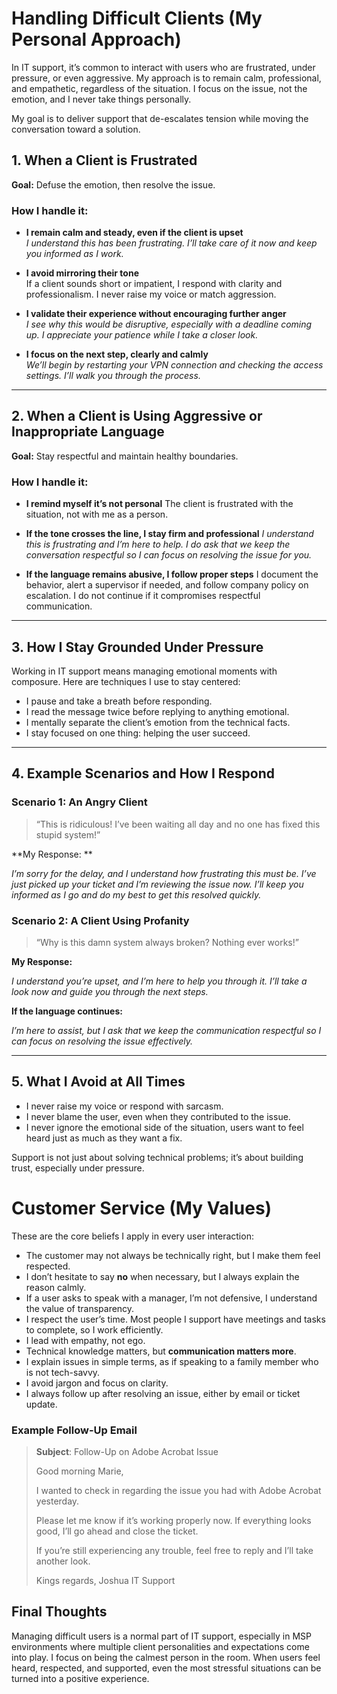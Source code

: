 # Handling Difficult Clients (My Personal Approach)

In IT support, it’s common to interact with users who are frustrated, under pressure, or even aggressive. My approach is to remain calm, professional, and empathetic, regardless of the situation. I focus on the issue, not the emotion, and I never take things personally.

My goal is to deliver support that de-escalates tension while moving the conversation toward a solution.

## 1. When a Client is Frustrated

**Goal:** Defuse the emotion, then resolve the issue.

### How I handle it:

- **I remain calm and steady, even if the client is upset**  
  *I understand this has been frustrating. I’ll take care of it now and keep you informed as I work.*

- **I avoid mirroring their tone**  
  If a client sounds short or impatient, I respond with clarity and professionalism. I never raise my voice or match aggression.

- **I validate their experience without encouraging further anger**  
  *I see why this would be disruptive, especially with a deadline coming up. I appreciate your patience while I take a closer look.*

- **I focus on the next step, clearly and calmly**  
  *We’ll begin by restarting your VPN connection and checking the access settings. I’ll walk you through the process.*
---
## 2. When a Client is Using Aggressive or Inappropriate Language

**Goal:** Stay respectful and maintain healthy boundaries.

### How I handle it:

- **I remind myself it’s not personal**
    The client is frustrated with the situation, not with me as a person.
  
- **If the tone crosses the line, I stay firm and professional**
   *I understand this is frustrating and I’m here to help. I do ask that we keep the conversation respectful so I can focus on resolving the issue for you.*

- **If the language remains abusive, I follow proper steps**
   I document the behavior, alert a supervisor if needed, and follow company policy on escalation. I do not continue if it compromises respectful communication.
---
## 3. How I Stay Grounded Under Pressure

Working in IT support means managing emotional moments with composure. Here are techniques I use to stay centered:

- I pause and take a breath before responding.
- I read the message twice before replying to anything emotional.
- I mentally separate the client’s emotion from the technical facts.
- I stay focused on one thing: helping the user succeed.
---
## 4. Example Scenarios and How I Respond

### Scenario 1: An Angry Client

> “This is ridiculous! I’ve been waiting all day and no one has fixed this stupid system!”

**My Response: **

*I’m sorry for the delay, and I understand how frustrating this must be. I’ve just picked up your ticket and I’m reviewing the issue now. I’ll keep you informed as I go and do my best to get this resolved quickly.*

### Scenario 2: A Client Using Profanity

> “Why is this damn system always broken? Nothing ever works!”

**My Response:**

*I understand you’re upset, and I’m here to help you through it. I’ll take a look now and guide you through the next steps.*

**If the language continues:**

*I’m here to assist, but I ask that we keep the communication respectful so I can focus on resolving the issue effectively.*

---
## 5. What I Avoid at All Times

- I never raise my voice or respond with sarcasm.
- I never blame the user, even when they contributed to the issue.
- I never ignore the emotional side of the situation, users want to feel heard just as much as they want a fix.

Support is not just about solving technical problems; it’s about building trust, especially under pressure.

# Customer Service (My Values)

These are the core beliefs I apply in every user interaction:

- The customer may not always be technically right, but I make them feel respected.
- I don’t hesitate to say **no** when necessary, but I always explain the reason calmly.
- If a user asks to speak with a manager, I’m not defensive, I understand the value of transparency.
- I respect the user’s time. Most people I support have meetings and tasks to complete, so I work efficiently.
- I lead with empathy, not ego.
- Technical knowledge matters, but **communication matters more**.
- I explain issues in simple terms, as if speaking to a family member who is not tech-savvy.
- I avoid jargon and focus on clarity.
- I always follow up after resolving an issue, either by email or ticket update.

### Example Follow-Up Email

> **Subject**: Follow-Up on Adobe Acrobat Issue  
>  
> Good morning Marie,  
>  
> I wanted to check in regarding the issue you had with Adobe Acrobat yesterday.
>
> Please let me know if it’s working properly now. If everything looks good, I’ll go ahead and close the ticket.
>
> If you’re still experiencing any trouble, feel free to reply and I’ll take another look.
>
> Kings regards,
> Joshua
> IT Support

## Final Thoughts

Managing difficult users is a normal part of IT support, especially in MSP environments where multiple client personalities and expectations come into play. I focus on being the calmest person in the room. When users feel heard, respected, and supported, even the most stressful situations can be turned into a positive experience.



